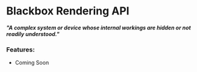 # Blackbox Rendering API

***"A complex system or device whose internal workings are hidden or not readily understood."***

### Features:

- Coming Soon


